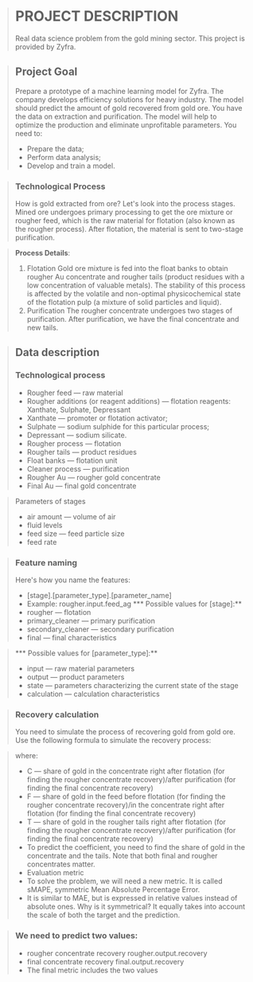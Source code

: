 > # PROJECT DESCRIPTION
> Real data science problem from the gold mining sector. This project is provided by Zyfra.

> ## Project Goal
> Prepare a prototype of a machine learning model for Zyfra. The company develops efficiency solutions for heavy industry.
> The model should predict the amount of gold recovered from gold ore. You have the data on extraction and purification.
> The model will help to optimize the production and eliminate unprofitable parameters.
> You need to:
> * Prepare the data;
> * Perform data analysis;
> * Develop and train a model.

> ### Technological Process
> How is gold extracted from ore? Let's look into the process stages.
> Mined ore undergoes primary processing to get the ore mixture or rougher feed, which is the raw material for flotation (also known as the rougher process). After flotation, the material is sent to two-stage purification.

> **Process Details**:
> 1. Flotation
> Gold ore mixture is fed into the float banks to obtain rougher Au concentrate and rougher tails (product residues with a low concentration of valuable metals).
> The stability of this process is affected by the volatile and non-optimal physicochemical state of the flotation pulp (a mixture of solid particles and liquid).
> 2. Purification
> The rougher concentrate undergoes two stages of purification. After purification, we have the final concentrate and new tails.

> ## Data description
> ### Technological process
> * Rougher feed — raw material
> * Rougher additions (or reagent additions) — flotation reagents: Xanthate, Sulphate, Depressant
> * Xanthate — promoter or flotation activator;
> * Sulphate — sodium sulphide for this particular process;
> * Depressant — sodium silicate.
> * Rougher process — flotation
> * Rougher tails — product residues
> * Float banks — flotation unit
> * Cleaner process — purification
> * Rougher Au — rougher gold concentrate
> * Final Au — final gold concentrate

> Parameters of stages
> * air amount — volume of air
> * fluid levels
> * feed size — feed particle size
> * feed rate

> ### Feature naming
> Here's how you name the features:
> * [stage].[parameter_type].[parameter_name]
> * Example: rougher.input.feed_ag
> *** Possible values for [stage]:**
> * rougher — flotation
> * primary_cleaner — primary purification
> * secondary_cleaner — secondary purification
> * final — final characteristics

> *** Possible values for [parameter_type]:**
> * input — raw material parameters
> * output — product parameters
> * state — parameters characterizing the current state of the stage
> * calculation — calculation characteristics

> ### Recovery calculation
> You need to simulate the process of recovering gold from gold ore.
> Use the following formula to simulate the recovery process:

> where:
> * C — share of gold in the concentrate right after flotation (for finding the rougher concentrate recovery)/after purification (for finding the final concentrate recovery)
> * F — share of gold in the feed before flotation (for finding the rougher concentrate recovery)/in the concentrate right after flotation (for finding the final concentrate recovery)
> * T — share of gold in the rougher tails right after flotation (for finding the rougher concentrate recovery)/after purification (for finding the final concentrate recovery)
> * To predict the coefficient, you need to find the share of gold in the concentrate and the tails. Note that both final and rougher concentrates matter.
> * Evaluation metric
> * To solve the problem, we will need a new metric. It is called sMAPE, symmetric Mean Absolute Percentage Error.
> * It is similar to MAE, but is expressed in relative values instead of absolute ones. Why is it symmetrical? It equally takes into account the scale of both the target and the prediction.

> ### We need to predict two values:
> * rougher concentrate recovery rougher.output.recovery
> * final concentrate recovery final.output.recovery
> * The final metric includes the two values

